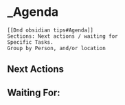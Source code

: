 # _Agenda
```ad-note
[[Dnd obsidian tips#Agenda]]
Sections: Next actions / waiting for
Specific Tasks. 
Group by Person, and/or location
```
## Next Actions

## Waiting For:
